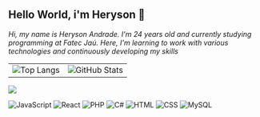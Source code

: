 ## Hello World, i'm Heryson 👋
<p>
  <i>
  Hi, my name is Heryson Andrade. I'm 24 years old and currently studying programming at Fatec Jaú. Here, I'm learning to work with various technologies and continuously developing my skills
  </i>
</p>

<table>
  <tr>
    <td><img src="https://github-readme-stats.vercel.app/api/top-langs/?username=ribshow&layout=compact&theme=dracula" alt="Top Langs" /></td>
    <td><img src="https://github-readme-stats.vercel.app/api?username=ribshow&show_icons=true&theme=dracula" alt="GitHub Stats" /></td>
  </tr>
</table>
<img src="https://img.shields.io/badge/Technologies%20already%20studied-8A2BE2">

![JavaScript](https://img.shields.io/badge/-JavaScript-black?style=flat-square&logo=javascript)
![React](https://img.shields.io/badge/-React-black?style=flat-square&logo=react)
![PHP](https://img.shields.io/badge/-PHP-777bb4?style=flat-square&logo=php)
![C#](https://img.shields.io/badge/-C%23-239120?style=flat-square&logo=c-sharp)
![HTML](https://img.shields.io/badge/-HTML5-e34f26?style=flat-square&logo=html5&logoColor=white)
![CSS](https://img.shields.io/badge/-CSS3-1572b6?style=flat-square&logo=css3)
![MySQL](https://img.shields.io/badge/-MySQL-4479a1?style=flat-square&logo=mysql&logoColor=white)



<!--
**ribshow/ribshow** is a ✨ _special_ ✨ repository because its `README.md` (this file) appears on your GitHub profile.

Here are some ideas to get you started:

- 🔭 I’m currently working on ...
- 🌱 I’m currently learning ...
- 👯 I’m looking to collaborate on ...
- 🤔 I’m looking for help with ...
- 💬 Ask me about ...
- 📫 How to reach me: ...
- 😄 Pronouns: ...
- ⚡ Fun fact: ...
-->
